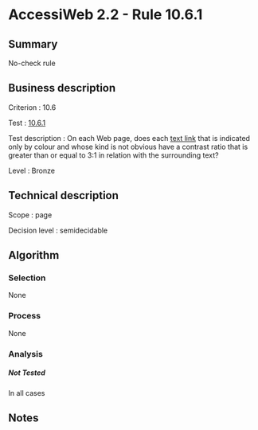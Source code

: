 # AccessiWeb 2.2 - Rule 10.6.1

## Summary

No-check rule

## Business description

Criterion : 10.6

Test :
[10.6.1](http://www.accessiweb.org/index.php/accessiweb-22-english-version.html#test-10-6-1)

Test description : On each Web page, does each [text link](http://www.accessiweb.org/index.php/glossary-76.html#mLienTexte) that is indicated only by colour and whose kind is not obvious have a contrast ratio that is greater than or equal to 3:1 in relation with the surrounding text?

Level : Bronze

## Technical description

Scope : page

Decision level :
semidecidable

## Algorithm

### Selection

None

### Process

None

### Analysis

##### Not Tested

In all cases

## Notes


